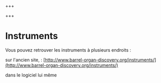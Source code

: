 +++

+++

# Instruments

Vous pouvez retrouver les instruments à plusieurs endroits :

sur l'ancien site, : [http://www.barrel-organ-discovery.org/instruments/](http://www.barrel-organ-discovery.org/instruments/)

dans le logiciel lui même
